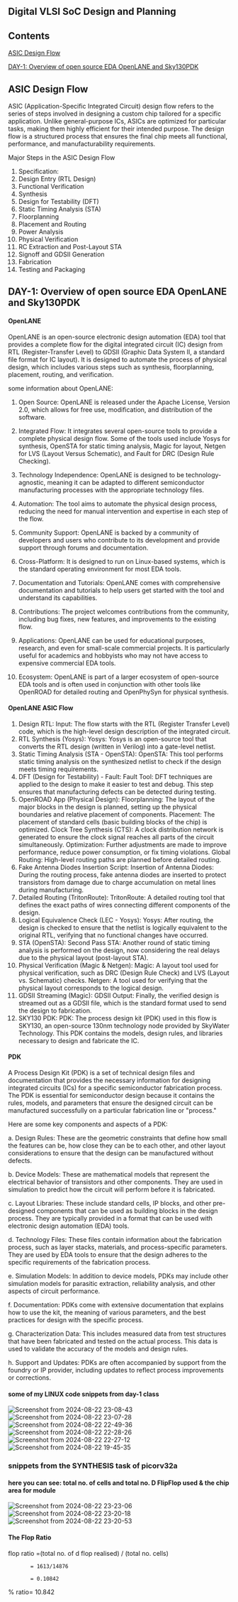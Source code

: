 ## Digital VLSI SoC Design and Planning

## Contents
[ASIC Design Flow](#asic-design-flow)

[DAY-1: Overview of open source EDA OpenLANE and Sky130PDK](#day-1-overview-of-open-source-eda-openlane-and-sky130pdk)


## ASIC Design Flow
ASIC (Application-Specific Integrated Circuit) design flow refers to the series of steps involved in designing a custom chip tailored for a specific application. Unlike general-purpose ICs, ASICs are optimized for particular tasks, making them highly efficient for their intended purpose. The design flow is a structured process that ensures the final chip meets all functional, performance, and manufacturability requirements.

Major Steps in the ASIC Design Flow
1. Specification:
2. Design Entry (RTL Design)
3. Functional Verification
4. Synthesis
5. Design for Testability (DFT)
6. Static Timing Analysis (STA)
7. Floorplanning
8. Placement and Routing
9. Power Analysis
10. Physical Verification
11. RC Extraction and Post-Layout STA
12. Signoff and GDSII Generation
13. Fabrication
14. Testing and Packaging




## DAY-1: Overview of open source EDA OpenLANE and Sky130PDK

#### OpenLANE
OpenLANE is an open-source electronic design automation (EDA) tool that provides a complete flow for the digital integrated circuit (IC) design from RTL (Register-Transfer Level) to GDSII (Graphic Data System II, a standard file format for IC layout). It is designed to automate the process of physical design, which includes various steps such as synthesis, floorplanning, placement, routing, and verification.

some information about OpenLANE:

1. Open Source: OpenLANE is released under the Apache License, Version 2.0, which allows for free use, modification, and distribution of the software.

2. Integrated Flow: It integrates several open-source tools to provide a complete physical design flow. Some of the tools used include Yosys for synthesis, OpenSTA for static timing analysis, Magic for layout, Netgen for LVS (Layout Versus Schematic), and Fault for DRC (Design Rule Checking).

3. Technology Independence: OpenLANE is designed to be technology-agnostic, meaning it can be adapted to different semiconductor manufacturing processes with the appropriate technology files.

4. Automation: The tool aims to automate the physical design process, reducing the need for manual intervention and expertise in each step of the flow.

5. Community Support: OpenLANE is backed by a community of developers and users who contribute to its development and provide support through forums and documentation.

6. Cross-Platform: It is designed to run on Linux-based systems, which is the standard operating environment for most EDA tools.

7. Documentation and Tutorials: OpenLANE comes with comprehensive documentation and tutorials to help users get started with the tool and understand its capabilities.

8. Contributions: The project welcomes contributions from the community, including bug fixes, new features, and improvements to the existing flow.

9. Applications: OpenLANE can be used for educational purposes, research, and even for small-scale commercial projects. It is particularly useful for academics and hobbyists who may not have access to expensive commercial EDA tools.

10. Ecosystem: OpenLANE is part of a larger ecosystem of open-source EDA tools and is often used in conjunction with other tools like OpenROAD for detailed routing and OpenPhySyn for physical synthesis.



#### OpenLANE ASIC Flow
1. Design RTL:
   Input: The flow starts with the RTL (Register Transfer Level) code, which is the high-level design description of the integrated circuit.
2. RTL Synthesis (Yosys):
   Yosys: Yosys is an open-source tool that converts the RTL design (written in Verilog) into a gate-level netlist.
3. Static Timing Analysis (STA - OpenSTA):
   OpenSTA: This tool performs static timing analysis on the synthesized netlist to check if the design meets timing requirements.
4. DFT (Design for Testability) - Fault:
   Fault Tool: DFT techniques are applied to the design to make it easier to test and debug. This step ensures that manufacturing defects can be detected during testing.
5. OpenROAD App (Physical Design):
   Floorplanning: The layout of the major blocks in the design is planned, setting up the physical boundaries and relative placement of components.
   Placement: The placement of standard cells (basic building blocks of the chip) is optimized.
   Clock Tree Synthesis (CTS): A clock distribution network is generated to ensure the clock signal reaches all parts of the circuit simultaneously.
   Optimization: Further adjustments are made to improve performance, reduce power consumption, or fix timing violations.
   Global Routing: High-level routing paths are planned before detailed routing.
6. Fake Antenna Diodes Insertion Script:
   Insertion of Antenna Diodes: During the routing process, fake antenna diodes are inserted to protect transistors from damage due to charge accumulation on metal lines during manufacturing.
7. Detailed Routing (TritonRoute):
   TritonRoute: A detailed routing tool that defines the exact paths of wires connecting different components of the design.
8. Logical Equivalence Check (LEC - Yosys):
   Yosys: After routing, the design is checked to ensure that the netlist is logically equivalent to the original RTL, verifying that no functional changes have occurred.
9. STA (OpenSTA):
   Second Pass STA: Another round of static timing analysis is performed on the design, now considering the real delays due to the physical layout (post-layout STA).
10. Physical Verification (Magic & Netgen):
   Magic: A layout tool used for physical verification, such as DRC (Design Rule Check) and LVS (Layout vs. Schematic) checks.
   Netgen: A tool used for verifying that the physical layout corresponds to the logical design.
11. GDSII Streaming (Magic):
   GDSII Output: Finally, the verified design is streamed out as a GDSII file, which is the standard format used to send the design to fabrication.
14. SKY130 PDK:
   PDK: The process design kit (PDK) used in this flow is SKY130, an open-source 130nm technology node provided by SkyWater Technology. This PDK contains the models, design rules, and libraries necessary to design and fabricate the IC.



#### PDK
A Process Design Kit (PDK) is a set of technical design files and documentation that provides the necessary information for designing integrated circuits (ICs) for a specific semiconductor fabrication process. The PDK is essential for semiconductor design because it contains the rules, models, and parameters that ensure the designed circuit can be manufactured successfully on a particular fabrication line or "process."

Here are some key components and aspects of a PDK:

a. Design Rules: These are the geometric constraints that define how small the features can be, how close they can be to each other, and other layout considerations to ensure that the design can be manufactured without defects.

b. Device Models: These are mathematical models that represent the electrical behavior of transistors and other components. They are used in simulation to predict how the circuit will perform before it is fabricated.

c. Layout Libraries: These include standard cells, IP blocks, and other pre-designed components that can be used as building blocks in the design process. They are typically provided in a format that can be used with electronic design automation (EDA) tools.

d. Technology Files: These files contain information about the fabrication process, such as layer stacks, materials, and process-specific parameters. They are used by EDA tools to ensure that the design adheres to the specific requirements of the fabrication process.

e. Simulation Models: In addition to device models, PDKs may include other simulation models for parasitic extraction, reliability analysis, and other aspects of circuit performance.

f. Documentation: PDKs come with extensive documentation that explains how to use the kit, the meaning of various parameters, and the best practices for design with the specific process.

g. Characterization Data: This includes measured data from test structures that have been fabricated and tested on the actual process. This data is used to validate the accuracy of the models and design rules.

h. Support and Updates: PDKs are often accompanied by support from the foundry or IP provider, including updates to reflect process improvements or corrections.

#### some of my LINUX code snippets from day-1 class

![Screenshot from 2024-08-22 23-08-43](https://github.com/user-attachments/assets/ad6bd3ff-4f3f-4402-8ff5-83761b2be1c6)
![Screenshot from 2024-08-22 23-07-28](https://github.com/user-attachments/assets/5bad31c5-0e2f-469e-ab6f-574822d97856)
![Screenshot from 2024-08-22 22-49-36](https://github.com/user-attachments/assets/b3f3ae1c-d77a-4355-94fc-6f2bc0b6022f)
![Screenshot from 2024-08-22 22-28-26](https://github.com/user-attachments/assets/ccb5afc3-e9a6-48f4-a468-197e8089d7e2)
![Screenshot from 2024-08-22 22-27-12](https://github.com/user-attachments/assets/5a2c5ce1-e0c2-4bfb-847c-ad499b16d89a)
![Screenshot from 2024-08-22 19-45-35](https://github.com/user-attachments/assets/af2ce2da-acbf-410a-81ea-20b8f3538705)

### snippets from the SYNTHESIS task of picorv32a 
#### here you can see: total no. of cells and total no. D FlipFlop used & the chip area for module

![Screenshot from 2024-08-22 23-23-06](https://github.com/user-attachments/assets/f8841bc0-0fdb-456a-b3e5-be5eb849e277)
![Screenshot from 2024-08-22 23-20-18](https://github.com/user-attachments/assets/19b9e6fa-75a7-462e-bb1c-4a0ba72df3ce)
![Screenshot from 2024-08-22 23-20-53](https://github.com/user-attachments/assets/e13a8bbd-2485-45ca-abdd-35d86b9c97d8)

#### The Flop Ratio
flop ratio =(total no. of d flop realised) / (total no. cells)

           = 1613/14876
           
           = 0.10842
           
% ratio= 10.842










